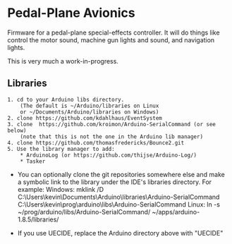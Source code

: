 # Pedal-Plane Avionics
Firmware for a pedal-plane special-effects controller.  It will do things like control the motor sound, machine gun lights and sound, and navigation lights.

This is very much a work-in-progress.

## Libraries
    1. cd to your Arduino libs directory.
        (The default is ~/Arduino/libraries on Linux
        or ~/Documents/Arduino/libraries on Windows)
    2. clone https://github.com/kdahlhaus/EventSystem                
    3. clone  https://github.com/kroimon/Arduino-SerialCommand (or see below)
        (note that this is not the one in the Arduino lib manager)
    4. clone https://github.com/thomasfredericks/Bounce2.git
    5. Use the library manager to add:
        * ArduinoLog (or https://github.com/thijse/Arduino-Log/)
        * Tasker


* You can optionally clone the git repositories somewhere else and make a symbolic link to the library under the IDE's libraries directory.  For example:
    Windows:
        mklink /D C:\Users\kevin\Documents\Arduino\libraries\Arduino-SerialCommand C:\Users\kevin\prog\arduino\libs\Arduino-SerialCommand
    Linux:
        ln -s ~/prog/arduino/libs/Arduino-SerialCommand/ ~/apps/arduino-1.8.5/libraries/

* If you use UECIDE, replace the Arduino directory above with "UECIDE"
